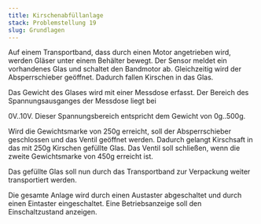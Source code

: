 ```yaml
---
title: Kirschenabfüllanlage
stack: Problemstellung 19
slug: Grundlagen
---
```


Auf einem Transportband, dass durch einen Motor angetrieben wird, werden Gläser unter einem Behälter bewegt. Der Sensor meldet ein vorhandenes Glas und schaltet den Bandmotor ab. Gleichzeitig wird der Absperrschieber geöffnet. Dadurch fallen Kirschen in das Glas.

Das Gewicht des Glases wird mit einer Messdose erfasst. Der Bereich des Spannungsausganges der Messdose liegt bei

0V..10V. Dieser Spannungsbereich entspricht dem Gewicht von 0g..500g.

Wird die Gewichtsmarke von 250g erreicht, soll der Absperrschieber geschlossen und das Ventil geöffnet werden. Dadurch gelangt Kirschsaft in das mit 250g Kirschen gefüllte Glas. Das Ventil soll schließen, wenn die zweite Gewichtsmarke von 450g erreicht ist.

Das gefüllte Glas soll nun durch das Transportband zur Verpackung weiter transportiert werden.

Die gesamte Anlage wird durch einen Austaster abgeschaltet und durch einen Eintaster eingeschaltet. Eine Betriebsanzeige soll den Einschaltzustand anzeigen.
